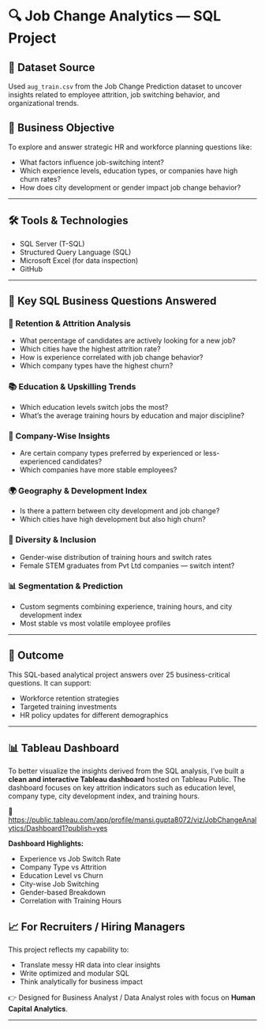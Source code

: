 # 🔍 Job Change Analytics — SQL Project

## 📁 Dataset Source
Used `aug_train.csv` from the Job Change Prediction dataset to uncover insights related to employee attrition, job switching behavior, and organizational trends.

## 🧠 Business Objective
To explore and answer strategic HR and workforce planning questions like:
- What factors influence job-switching intent?
- Which experience levels, education types, or companies have high churn rates?
- How does city development or gender impact job change behavior?

---

## 🛠️ Tools & Technologies
- SQL Server (T-SQL)
- Structured Query Language (SQL)
- Microsoft Excel (for data inspection)
- GitHub

---

## 🧾 Key SQL Business Questions Answered

### 🎯 Retention & Attrition Analysis
- What percentage of candidates are actively looking for a new job?
- Which cities have the highest attrition rate?
- How is experience correlated with job change behavior?
- Which company types have the highest churn?

### 📚 Education & Upskilling Trends
- Which education levels switch jobs the most?
- What’s the average training hours by education and major discipline?

### 🏢 Company-Wise Insights
- Are certain company types preferred by experienced or less-experienced candidates?
- Which companies have more stable employees?

### 🌍 Geography & Development Index
- Is there a pattern between city development and job change?
- Which cities have high development but also high churn?

### 👤 Diversity & Inclusion
- Gender-wise distribution of training hours and switch rates
- Female STEM graduates from Pvt Ltd companies — switch intent?

### 📊 Segmentation & Prediction
- Custom segments combining experience, training hours, and city development index
- Most stable vs most volatile employee profiles

---

## 📌 Outcome
This SQL-based analytical project answers over 25 business-critical questions. It can support:
- Workforce retention strategies
- Targeted training investments
- HR policy updates for different demographics

---

## 📊 Tableau Dashboard

To better visualize the insights derived from the SQL analysis, I’ve built a **clean and interactive Tableau dashboard** hosted on Tableau Public. The dashboard focuses on key attrition indicators such as education level, company type, city development index, and training hours.

🔗 https://public.tableau.com/app/profile/mansi.gupta8072/viz/JobChangeAnalytics/Dashboard1?publish=yes

**Dashboard Highlights:**
- Experience vs Job Switch Rate
- Company Type vs Attrition
- Education Level vs Churn
- City-wise Job Switching
- Gender-based Breakdown
- Correlation with Training Hours


## 📈 For Recruiters / Hiring Managers
This project reflects my capability to:
- Translate messy HR data into clear insights
- Write optimized and modular SQL
- Think analytically for business impact

👉 Designed for Business Analyst / Data Analyst roles with focus on **Human Capital Analytics**.

---
